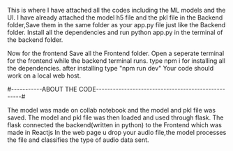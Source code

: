 This is where I have attached all the codes including the ML models and the UI.
I have already attached the model h5 file and the pkl file in the Backend folder,Save them in the same folder as your app.py file just like the Backend folder.
Install all the dependencies and run python app.py in the terminal of the backend folder.

Now for the frontend Save all the Frontend folder.
Open a seperate terminal for the frontend while the backend terminal runs.
type npm i for installing all the dependencies.
after installing type "npm run dev"
Your code should work on a local web host.

#-----------ABOUT THE CODE---------------------------------------------------#

The model was made on collab notebook and the model and pkl file was saved.
The model and pkl file was then loaded and used through flask.
The flask connected the backend(written in python) to the Frontend which was made in Reactjs
In the web page u drop your audio file,the model processes the file and classifies the type of audio data sent.
